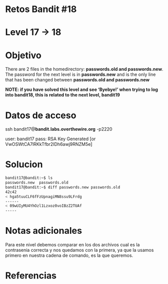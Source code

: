 # Retos Bandit #18
# Level 17 -> 18

# Objetivo
There are 2 files in the homedirectory: **passwords.old and passwords.new**. The password for the next level is in **passwords.new** and is the only line that has been changed between **passwords.old and passwords.new**

**NOTE: if you have solved this level and see ‘Byebye!’ when trying to log into bandit18, this is related to the next level, bandit19**

# Datos de acceso
ssh bandit17@**bandit.labs.overthewire.org** -p2220

user: bandit17
pass: RSA Key Generated
[or  VwOSWtCA7lRKkTfbr2IDh6awj9RNZM5e]

# Solucion 
```bash
bandit17@bandit:~$ ls
passwords.new  passwords.old
bandit17@bandit:~$ diff passwords.new passwords.old 
42c42
< hga5tuuCLF6fFzUpnagiMN8ssu9LFrdg
------
< 09wUIyMU4YhOzl1Lzxoz0voIBzZ2TUAf
-----
```
# Notas adicionales
Para este nivel debemos comparar en los dos archivos cual es la contrasenia correcta y nos quedamos con la primera, ya que la usamos primero en nuestra cadena de comando, es la que queremos.

# Referencias 